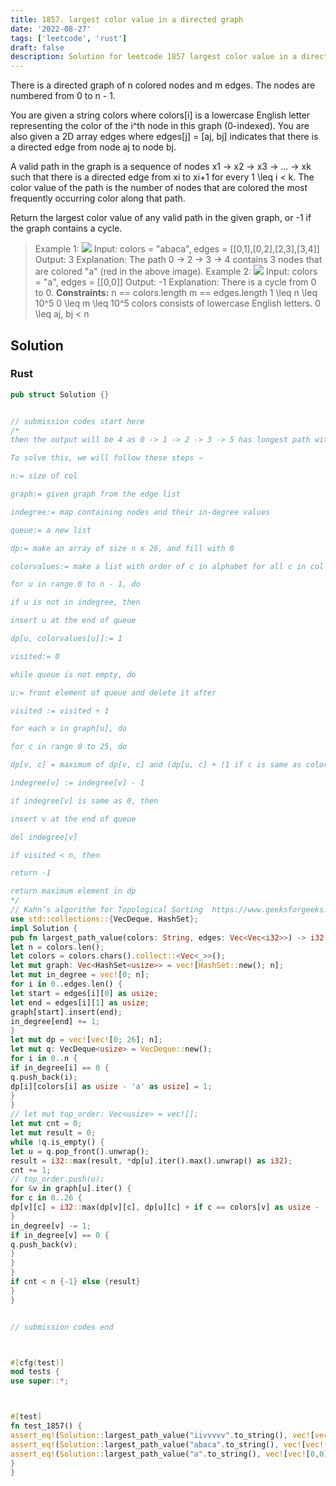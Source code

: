```yaml
---
title: 1857. largest color value in a directed graph
date: '2022-08-27'
tags: ['leetcode', 'rust']
draft: false
description: Solution for leetcode 1857 largest color value in a directed graph
---
```




There is a directed graph of n colored nodes and m edges. The nodes are numbered from 0 to n - 1.



You are given a string colors where colors[i] is a lowercase English letter representing the color of the i^th node in this graph (0-indexed). You are also given a 2D array edges where edges[j] <TeX>=</TeX> [aj, bj] indicates that there is a directed edge from node aj to node bj.



A valid path in the graph is a sequence of nodes x1 -> x2 -> x3 -> ... -> xk such that there is a directed edge from xi to xi+1 for every 1 <TeX>\leq</TeX> i < k. The color value of the path is the number of nodes that are colored the most frequently occurring color along that path.



Return the largest color value of any valid path in the given graph, or -1 if the graph contains a cycle.





>   Example 1:
>   ![](https://assets.leetcode.com/uploads/2021/04/21/leet1.png)
>   Input: colors <TeX>=</TeX> "abaca", edges <TeX>=</TeX> [[0,1],[0,2],[2,3],[3,4]]
>   Output: 3
>   Explanation: The path 0 -> 2 -> 3 -> 4 contains 3 nodes that are colored "a" (red in the above image).
>   Example 2:
>   ![](https://assets.leetcode.com/uploads/2021/04/21/leet2.png)
>   Input: colors <TeX>=</TeX> "a", edges <TeX>=</TeX> [[0,0]]
>   Output: -1
>   Explanation: There is a cycle from 0 to 0.
**Constraints:**
>   	n <TeX>=</TeX><TeX>=</TeX> colors.length
>   	m <TeX>=</TeX><TeX>=</TeX> edges.length
>   	1 <TeX>\leq</TeX> n <TeX>\leq</TeX> 10^5
>   	0 <TeX>\leq</TeX> m <TeX>\leq</TeX> 10^5
>   	colors consists of lowercase English letters.
>   	0 <TeX>\leq</TeX> aj, bj < n


## Solution


### Rust
```rust
pub struct Solution {}


// submission codes start here
/*
then the output will be 4 as 0 -> 1 -> 2 -> 3 -> 5 has longest path with color 'a'.

To solve this, we will follow these steps −

n:= size of col

graph:= given graph from the edge list

indegree:= map containing nodes and their in-degree values

queue:= a new list

dp:= make an array of size n x 26, and fill with 0

colorvalues:= make a list with order of c in alphabet for all c in col

for u in range 0 to n - 1, do

if u is not in indegree, then

insert u at the end of queue

dp[u, colorvalues[u]]:= 1

visited:= 0

while queue is not empty, do

u:= front element of queue and delete it after

visited := visited + 1

for each v in graph[u], do

for c in range 0 to 25, do

dp[v, c] = maximum of dp[v, c] and (dp[u, c] + (1 if c is same as colorvalues[v], otherwise 0)

indegree[v] := indegree[v] - 1

if indegree[v] is same as 0, then

insert v at the end of queue

del indegree[v]

if visited < n, then

return -1

return maximum element in dp
*/
// Kahn’s algorithm for Topological Sorting  https://www.geeksforgeeks.org/topological-sorting-indegree-based-solution/
use std::collections::{VecDeque, HashSet};
impl Solution {
pub fn largest_path_value(colors: String, edges: Vec<Vec<i32>>) -> i32 {
let n = colors.len();
let colors = colors.chars().collect::<Vec<_>>();
let mut graph: Vec<HashSet<usize>> = vec![HashSet::new(); n];
let mut in_degree = vec![0; n];
for i in 0..edges.len() {
let start = edges[i][0] as usize;
let end = edges[i][1] as usize;
graph[start].insert(end);
in_degree[end] += 1;
}
let mut dp = vec![vec![0; 26]; n];
let mut q: VecDeque<usize> = VecDeque::new();
for i in 0..n {
if in_degree[i] == 0 {
q.push_back(i);
dp[i][colors[i] as usize - 'a' as usize] = 1;
}
}
// let mut top_order: Vec<usize> = vec![];
let mut cnt = 0;
let mut result = 0;
while !q.is_empty() {
let u = q.pop_front().unwrap();
result = i32::max(result, *dp[u].iter().max().unwrap() as i32);
cnt += 1;
// top_order.push(u);
for &v in graph[u].iter() {
for c in 0..26 {
dp[v][c] = i32::max(dp[v][c], dp[u][c] + if c == colors[v] as usize - 'a' as usize {1} else {0});
}
in_degree[v] -= 1;
if in_degree[v] == 0 {
q.push_back(v);
}
}
}
if cnt < n {-1} else {result}
}
}


// submission codes end



#[cfg(test)]
mod tests {
use super::*;



#[test]
fn test_1857() {
assert_eq!(Solution::largest_path_value("iivvvvv".to_string(), vec![vec![0,1],vec![1,2],vec![1,3],vec![2,3],vec![3,4],vec![2,4],vec![3,5],vec![1,5],vec![4,5],vec![5,6]]), 5);
assert_eq!(Solution::largest_path_value("abaca".to_string(), vec![vec![0,1],vec![0,2],vec![2,3],vec![3,4]]), 3);
assert_eq!(Solution::largest_path_value("a".to_string(), vec![vec![0,0]]), -1);
}
}




```
